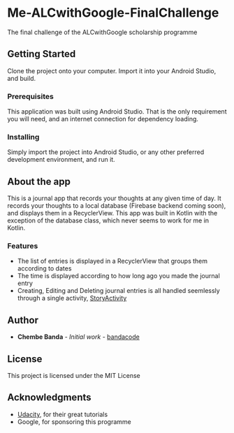 # Me-ALCwithGoogle-FinalChallenge
The final challenge of the ALCwithGoogle scholarship programme

## Getting Started
Clone the project onto your computer. Import it into your Android Studio, and build.

### Prerequisites
This application was built using Android Studio. That is the only requirement you will need, and an internet connection for dependency loading.

### Installing
Simply import the project into Android Studio, or any other preferred development environment, and run it.

## About the app
This is a journal app that records your thoughts at any given time of day. It records your thoughts to a local database (Firebase backend coming soon),
and displays them in a RecyclerView. This app was built in Kotlin with the exception of the database class, which never seems to work for me in Kotlin.

### Features
* The list of entries is displayed in a RecyclerView that groups them according to dates
* The time is displayed according to how long ago you made the journal entry
* Creating, Editing and Deleting journal entries is all handled seemlessly through a single activity, [StoryActivity](https://github.com/bandacode/Me-ALCwithGoogle-FinalChallenge/)

## Author
* **Chembe Banda** - *Initial work* - [bandacode](https://github.com/bandacode)

## License
This project is licensed under the MIT License

## Acknowledgments
* [Udacity](https://www.udacity.com), for their great tutorials
* Google, for sponsoring this programme
